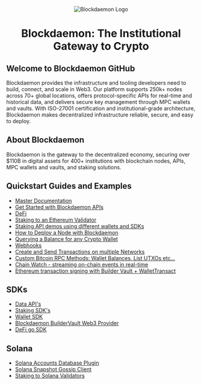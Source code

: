 <p align="center">
<img src="https://storage.googleapis.com/blockdaemon-app-static-images/marketing/SVG/SVG/dark-logo.svg" alt="Blockdaemon Logo">
</p>

<h1 align="center">Blockdaemon: The Institutional Gateway to Crypto</h1>

## Welcome to Blockdaemon GitHub

Blockdaemon provides the infrastructure and tooling developers need to build, connect, and scale in Web3. Our platform supports 250k+ nodes across 70+ global locations, offers protocol-specific APIs for real-time and historical data, and delivers secure key management through MPC wallets and vaults. With ISO-27001 certification and institutional-grade architecture, Blockdaemon makes decentralized infrastructure reliable, secure, and easy to deploy.

## About Blockdaemon

Blockdaemon is the gateway to the decentralized economy, securing over $110B in digital assets for 400+ institutions with blockchain nodes, APIs, MPC wallets and vaults, and staking solutions.

## Quickstart Guides and Examples

- [Master Documentation](https://docs.blockdaemon.com/)
- [Get Started with Blockdaemon APIs](https://docs.blockdaemon.com/docs/quick-start-blockdaemon-api-suite)
- [DeFi](https://github.com/Blockdaemon/defi-api-examples)
- [Staking to an Ethereum Validator](https://docs.blockdaemon.com/docs/staking-api-tutorial-ethereum)
- [Staking API demos using different wallets and SDKs](https://github.com/Blockdaemon/demo-stakingAPI)
- [How to Deploy a Node with Blockdaemon](https://docs.blockdaemon.com/docs/how-to-deploy-a-node)
- [Querying a Balance for any Crypto Wallet](https://docs.blockdaemon.com/reference/getlistofbalancesbyaddress)
- [Webhooks](https://docs.blockdaemon.com/reference/events-introduction)
- [Create and Send Transactions on multiple Networks](https://docs.blockdaemon.com/reference/introduction-txapi)
- [Custom Bitcoin RPC Methods: Wallet Balances, List UTXOs etc...](https://docs.blockdaemon.com/reference/supported-bitcoin-custom-methods)
- [Chain Watch - streaming on-chain events in real-time](https://github.com/Blockdaemon/demo-event-streaming)
- [Ethereum transaction signing with Builder Vault + WalletTransact](https://github.com/Blockdaemon/demo-buildervault-wallettransact)

## SDKs

- [Data API's](https://gitlab.com/Blockdaemon/ubiquity)
- [Staking SDK's](https://gitlab.com/Blockdaemon/open-source/staking-sdk)
- [Wallet SDK](https://gitlab.com/Blockdaemon/wallet-sdk)
- [Blockdaemon BuilderVault Web3 Provider](https://github.com/Blockdaemon/buildervault-web3-provider)
- [DeFi go SDK](https://github.com/Blockdaemon/defi-api-go-sdk)


## Solana

- [Solana Accounts Database Plugin](https://github.com/Blockdaemon/solana-accountsdb-plugin-kafka)
- [Solana Snapshot Gossip Client](https://github.com/Blockdaemon/agave-snapshot-gossip-client)
- [Staking to Solana Validators](https://docs.blockdaemon.com/docs/staking-api-tutorial)

